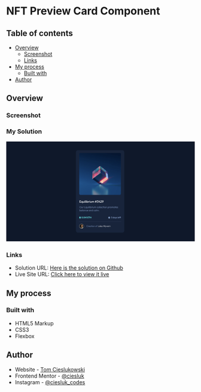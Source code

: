 # NFT Preview Card Component

## Table of contents

- [Overview](#overview)
  - [Screenshot](#screenshot)
  - [Links](#links)
- [My process](#my-process)
  - [Built with](#built-with)
- [Author](#author)


## Overview

### Screenshot
### My Solution

![](./images/nft-component-screenshot.png)

### Links

- Solution URL: [Here is the solution on Github](https://github.com/ciesluk/NFT-Card-Component)
- Live Site URL: [Click here to view it live](https://glowing-biscuit-b2a1b6.netlify.app/)

## My process

### Built with

- HTML5 Markup
- CSS3
- Flexbox

## Author

- Website - [Tom Cieslukowski](https://www.tomcieslukowski.com)
- Frontend Mentor - [@ciesluk](https://www.frontendmentor.io/profile/ciesluk)
- Instagram - [@ciesluk_codes](https://www.instagram.com/ciesluk_codes/)
